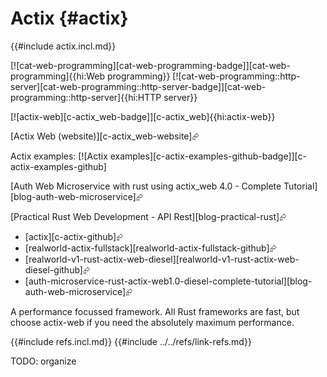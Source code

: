 # Actix {#actix}

{{#include actix.incl.md}}

[![cat-web-programming][cat-web-programming-badge]][cat-web-programming]{{hi:Web programming}}  [![cat-web-programming::http-server][cat-web-programming::http-server-badge]][cat-web-programming::http-server]{{hi:HTTP server}}

[![actix-web][c-actix_web-badge]][c-actix_web]{{hi:actix-web}}

[Actix Web (website)][c-actix_web-website]⮳

Actix examples: [![Actix examples][c-actix-examples-github-badge]][c-actix-examples-github]

[Auth Web Microservice with rust using actix_web 4.0 - Complete Tutorial][blog-auth-web-microservice]⮳

[Practical Rust Web Development - API Rest][blog-practical-rust]⮳

- [actix][c-actix-github]⮳
- [realworld-actix-fullstack][realworld-actix-fullstack-github]⮳
- [realworld-v1-rust-actix-web-diesel][realworld-v1-rust-actix-web-diesel-github]⮳
- [auth-microservice-rust-actix-web1.0-diesel-complete-tutorial][blog-auth-web-microservice]⮳

A performance focussed framework. All Rust frameworks are fast, but choose actix-web if you need the absolutely maximum performance.

{{#include refs.incl.md}}
{{#include ../../refs/link-refs.md}}

<div class="hidden">
TODO: organize
</div>
